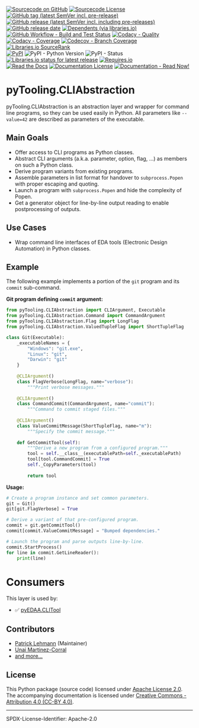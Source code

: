 [![Sourcecode on GitHub](https://img.shields.io/badge/pyTooling-pyTooling.CLIAbstraction-323131.svg?logo=github&longCache=true)](https://github.com/pyTooling/pyTooling.CLIAbstraction)
[![Sourcecode License](https://img.shields.io/pypi/l/pyTooling.CLIAbstraction?logo=GitHub&label=code%20license)](LICENSE.md)
[![GitHub tag (latest SemVer incl. pre-release)](https://img.shields.io/github/v/tag/pyTooling/pyTooling.CLIAbstraction?logo=GitHub&include_prereleases)](https://github.com/pyTooling/pyTooling.CLIAbstraction/tags)
[![GitHub release (latest SemVer incl. including pre-releases)](https://img.shields.io/github/v/release/pyTooling/pyTooling.CLIAbstraction?logo=GitHub&include_prereleases)](https://github.com/pyTooling/pyTooling.CLIAbstraction/releases/latest)
[![GitHub release date](https://img.shields.io/github/release-date/pyTooling/pyTooling.CLIAbstraction?logo=GitHub)](https://github.com/pyTooling/pyTooling.CLIAbstraction/releases)
[![Dependents (via libraries.io)](https://img.shields.io/librariesio/dependents/pypi/pyTooling.CLIAbstraction?logo=librariesdotio)](https://github.com/pyTooling/pyTooling.CLIAbstraction/network/dependents)  
[![GitHub Workflow - Build and Test Status](https://img.shields.io/github/workflow/status/pyTooling/pyTooling.CLIAbstraction/Unit%20Testing,%20Coverage%20Collection,%20Package,%20Release,%20Documentation%20and%20Publish?label=Pipeline&logo=GitHub%20Actions&logoColor=FFFFFF)](https://github.com/pyTooling/pyTooling.CLIAbstraction/actions/workflows/Pipeline.yml)
[![Codacy - Quality](https://img.shields.io/codacy/grade/3806b49bc754407d900232503a8f7d31?logo=Codacy)](https://www.codacy.com/gh/pyTooling/pyTooling.CLIAbstraction)
[![Codacy - Coverage](https://img.shields.io/codacy/coverage/3806b49bc754407d900232503a8f7d31?logo=Codacy)](https://www.codacy.com/gh/pyTooling/pyTooling.CLIAbstraction)
[![Codecov - Branch Coverage](https://img.shields.io/codecov/c/github/pyTooling/pyTooling.CLIAbstraction?logo=Codecov)](https://codecov.io/gh/pyTooling/pyTooling.CLIAbstraction)
[![Libraries.io SourceRank](https://img.shields.io/librariesio/sourcerank/pypi/pyTooling.CLIAbstraction?logo=librariesdotio)](https://libraries.io/github/pyTooling/pyTooling.CLIAbstraction/sourcerank)  
[![PyPI](https://img.shields.io/pypi/v/pyTooling.CLIAbstraction?logo=PyPI&logoColor=FBE072)](https://pypi.org/project/pyTooling.CLIAbstraction/)
![PyPI - Python Version](https://img.shields.io/pypi/pyversions/pyTooling.CLIAbstraction?logo=PyPI&logoColor=FBE072)
![PyPI - Status](https://img.shields.io/pypi/status/pyTooling.CLIAbstraction?logo=PyPI&logoColor=FBE072)
[![Libraries.io status for latest release](https://img.shields.io/librariesio/release/pypi/pyTooling.CLIAbstraction?logo=librariesdotio)](https://libraries.io/github/pyTooling/pyTooling.CLIAbstraction)
[![Requires.io](https://img.shields.io/requires/github/pyTooling/pyTooling.CLIAbstraction)](https://requires.io/github/pyTooling/pyTooling.CLIAbstraction/requirements/?branch=main)  
[![Read the Docs](https://img.shields.io/readthedocs/pyTooling.CLIAbstraction?label=ReadTheDocs&logo=readthedocs)](https://pyTooling.CLIAbstraction.readthedocs.io/)
[![Documentation License](https://img.shields.io/badge/doc%20license-CC--BY%204.0-green?logo=readthedocs)](LICENSE.md)
[![Documentation - Read Now!](https://img.shields.io/badge/doc-read%20now%20%E2%9E%94-blueviolet?logo=readthedocs)](https://pyTooling.CLIAbstraction.readthedocs.io/)

# pyTooling.CLIAbstraction

pyTooling.CLIAbstraction is an abstraction layer and wrapper for command line programs, so they can be used easily in
Python. All parameters like ``--value=42`` are described as parameters of the executable.


## Main Goals

* Offer access to CLI programs as Python classes.
* Abstract CLI arguments (a.k.a. parameter, option, flag, ...) as members on such a Python class.
* Derive program variants from existing programs.
* Assemble parameters in list format for handover to `subprocess.Popen` with proper escaping and quoting.
* Launch a program with `subprocess.Popen` and hide the complexity of Popen.
* Get a generator object for line-by-line output reading to enable postprocessing of outputs.

## Use Cases

* Wrap command line interfaces of EDA tools (Electronic Design Automation) in Python classes.


## Example

The following example implements a portion of the ``git`` program and its ``commit`` sub-command.

**Git program defining `commit` argument:**

```Python
from pyTooling.CLIAbstraction import CLIArgument, Executable
from pyTooling.CLIAbstraction.Command import CommandArgument
from pyTooling.CLIAbstraction.Flag import LongFlag
from pyTooling.CLIAbstraction.ValuedTupleFlag import ShortTupleFlag

class Git(Executable):
	_executableNames = {
		"Windows": "git.exe",
		"Linux": "git",
		"Darwin": "git"
	}
	
	@CLIArgument()
	class FlagVerbose(LongFlag, name="verbose"):
		"""Print verbose messages."""
	
	@CLIArgument()
	class CommandCommit(CommandArgument, name="commit"):
		"""Command to commit staged files."""
	
	@CLIArgument()
	class ValueCommitMessage(ShortTupleFlag, name="m"):
		"""Specify the commit message."""
	
	def GetCommitTool(self):
		"""Derive a new program from a configured program."""
		tool = self.__class__(executablePath=self._executablePath)
		tool[tool.CommandCommit] = True
		self._CopyParameters(tool)
		
		return tool
```

**Usage:**
```Python
# Create a program instance and set common parameters.
git = Git()
git[git.FlagVerbose] = True

# Derive a variant of that pre-configured program.
commit = git.getCommitTool()
commit[commit.ValueCommitMessage] = "Bumped dependencies."

# Launch the program and parse outputs line-by-line.
commit.StartProcess()
for line in commit.GetLineReader():
	print(line)
```


# Consumers

This layer is used by:

* ✅ [pyEDAA.CLITool](https://github.com/edaa-org/pyEDAA.CLITool)


## Contributors
* [Patrick Lehmann](https://github.com/Paebbels) (Maintainer)
* [Unai Martinez-Corral](https://github.com/umarcor)
* [and more...](https://github.com/pyTooling/pyTooling.CLIAbstraction/graphs/contributors)


## License

This Python package (source code) licensed under [Apache License 2.0](LICENSE.md).  
The accompanying documentation is licensed under [Creative Commons - Attribution 4.0 (CC-BY 4.0)](doc/Doc-License.rst).

-------------------------
SPDX-License-Identifier: Apache-2.0
